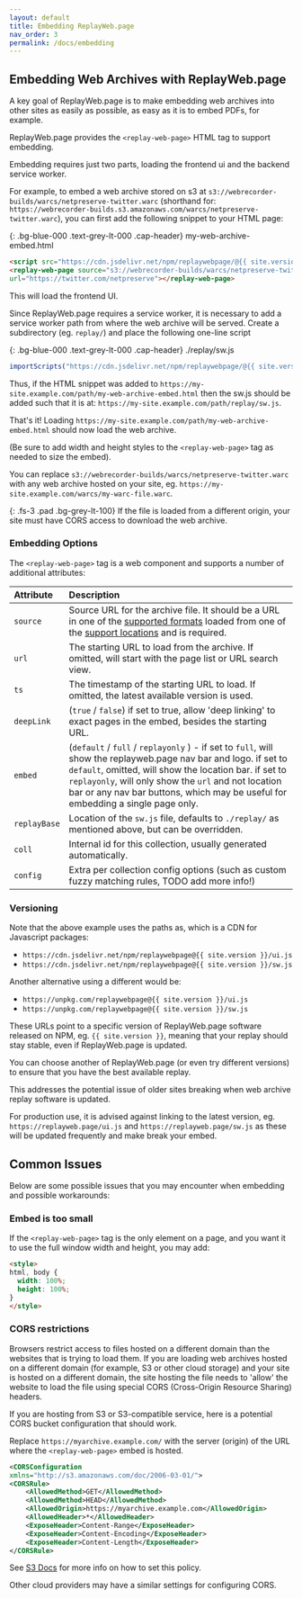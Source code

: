 ```yaml
---
layout: default
title: Embedding ReplayWeb.page
nav_order: 3
permalink: /docs/embedding
---
```


## Embedding Web Archives with ReplayWeb.page

A key goal of ReplayWeb.page is to make embedding web archives into other sites as easily as possible,
as easy as it is to embed PDFs, for example.

ReplayWeb.page provides the `<replay-web-page>` HTML tag to support embedding.

Embedding requires just two parts, loading the frontend ui and the backend service worker.

For example, to embed a web archive stored on s3 at `s3://webrecorder-builds/warcs/netpreserve-twitter.warc`
(shorthand for: `https://webrecorder-builds.s3.amazonaws.com/warcs/netpreserve-twitter.warc`), you can first add
the following snippet to your HTML page:


{: .bg-blue-000 .text-grey-lt-000 .cap-header}
my-web-archive-embed.html

```html
<script src="https://cdn.jsdelivr.net/npm/replaywebpage/@{{ site.version }}/ui.js"></script>
<replay-web-page source="s3://webrecorder-builds/warcs/netpreserve-twitter.warc"
url="https://twitter.com/netpreserve"></replay-web-page>
```

This will load the frontend UI.

Since ReplayWeb.page requires a service worker, it is necessary to add a service worker path
from where the web archive will be served. Create a subdirectory (eg. `replay/`) and place the following
one-line script


{: .bg-blue-000 .text-grey-lt-000 .cap-header}
./replay/sw.js

```javascript
importScripts("https://cdn.jsdelivr.net/npm/replaywebpage/@{{ site.version }}/sw.js");
```

Thus, if the HTML snippet was added to `https://my-site.example.com/path/my-web-archive-embed.html`
then the sw.js should be added such that it is at: `https://my-site.example.com/path/replay/sw.js`.

That's it! Loading `https://my-site.example.com/path/my-web-archive-embed.html` should now load the web archive.

(Be sure to add width and height styles to the `<replay-web-page>` tag as needed to size the embed).

You can replace `s3://webrecorder-builds/warcs/netpreserve-twitter.warc` with any web archive hosted on your site,
eg.  `https://my-site.example.com/warcs/my-warc-file.warc`.

{:  .fs-3 .pad .bg-grey-lt-100}
If the file is loaded from a different origin, your site must have CORS access to download the web archive.


### Embedding Options

The `<replay-web-page>` tag is a web component and supports a number of additional attributes:

| Attribute    | Description      |
|:-------------|:-----------------|
| `source`     | Source URL for the archive file. It should be a URL in one of the [supported formats](/docs/formats) loaded from one of the [support locations](/docs/locations) and is required. |
| `url`        | The starting URL to load from the archive. If omitted, will start with the page list or URL search view. |
| `ts`         | The timestamp of the starting URL to load. If omitted, the latest available version is used. |
| `deepLink`   | (`true` / `false`) if set to true, allow 'deep linking' to exact pages in the embed, besides the starting URL. |
| `embed`      | (`default` / `full` / `replayonly` ) - if set to `full`, will show the replayweb.page nav bar and logo. if set to `default`, omitted, will show the location bar. if set to `replayonly`, will only show the `url` and not location bar or any nav bar buttons, which may be useful for embedding a single page only. |
| `replayBase` | Location of the `sw.js` file, defaults to `./replay/` as mentioned above, but can be overridden. |
| `coll`       | Internal id for this collection, usually generated automatically.
| `config`     | Extra per collection config options (such as custom fuzzy matching rules, TODO add more info!) |


### Versioning

Note that the above example uses the paths as, which is a CDN for Javascript packages:

- `https://cdn.jsdelivr.net/npm/replaywebpage@{{ site.version }}/ui.js`
- `https://cdn.jsdelivr.net/npm/replaywebpage@{{ site.version }}/sw.js`

Another alternative using a different would be:

- `https://unpkg.com/replaywebpage@{{ site.version }}/ui.js`
- `https://unpkg.com/replaywebpage@{{ site.version }}/sw.js`

These URLs point to a specific version of ReplayWeb.page software released on NPM, eg. `{{ site.version }}`, meaning that your replay should stay stable, even if ReplayWeb.page is updated.

You can choose another of ReplayWeb.page (or even try different versions) to ensure that you have the best available replay.

This addresses the potential issue of older sites breaking when web archive replay software is updated.

For production use, it is advised against linking to the latest version, eg. `https://replayweb.page/ui.js`
and `https://replayweb.page/sw.js` as these will be updated frequently and make break your embed.

## Common Issues

Below are some possible issues that you may encounter when embedding and possible workarounds:


### Embed is too small

If the `<replay-web-page>` tag is the only element on a page, and you want it to use the full window width and height, you may add:

```html
<style>
html, body {
  width: 100%;
  height: 100%;
}
</style>
```

### CORS restrictions

Browsers restrict access to files hosted on a different domain than the websites that is trying to load them.
If you are loading web archives hosted on a different domain (for example, S3 or other cloud storage) and your site is hosted on a different domain,
the site hosting the file needs to 'allow' the website to load the file using special CORS (Cross-Origin Resource Sharing) headers.

If you are hosting from S3 or S3-compatible service, here is a potential CORS bucket configuration that should work.

Replace `https://myarchive.example.com/` with the server (origin) of the URL where the `<replay-web-page>` embed is hosted.

```xml
<CORSConfiguration
xmlns="http://s3.amazonaws.com/doc/2006-03-01/">
<CORSRule>
	<AllowedMethod>GET</AllowedMethod>
	<AllowedMethod>HEAD</AllowedMethod>
	<AllowedOrigin>https://myarchive.example.com</AllowedOrigin>
	<AllowedHeader>*</AllowedHeader>
	<ExposeHeader>Content-Range</ExposeHeader>
	<ExposeHeader>Content-Encoding</ExposeHeader>
	<ExposeHeader>Content-Length</ExposeHeader>
</CORSRule>
```

See [S3 Docs](https://docs.aws.amazon.com/AmazonS3/latest/userguide/ManageCorsUsing.html) for more info on how to set this policy.

Other cloud providers may have a similar settings for configuring CORS.

